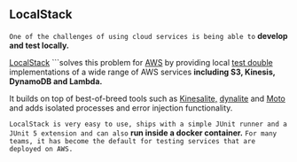 ## LocalStack

```One of the challenges of using cloud services is being able to``` **develop and test locally.** 

[LocalStack](https://github.com/localstack/localstack) ```solves this problem for [AWS](https://www.thoughtworks.com/radar/platforms/aws) by providing local [test double](https://martinfowler.com/bliki/TestDouble.html) implementations of a wide range of AWS services **including S3, Kinesis, DynamoDB and Lambda.** 

It builds on top of best-of-breed tools such as [Kinesalite,](https://github.com/mhart/kinesalite) [dynalite](https://github.com/mhart/dynalite) and [Moto](https://github.com/spulec/moto) and adds isolated processes and error injection functionality. 

```LocalStack is very easy to use, ships with a simple JUnit runner and a JUnit 5 extension and can also``` **run inside a docker container.** ```For many teams, it has become the default for testing services that are deployed on AWS.```
